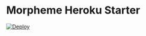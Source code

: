 # Morpheme Heroku Starter

[![Deploy](https://www.herokucdn.com/deploy/button.svg)](https://heroku.com/deploy)